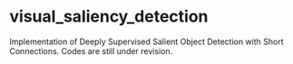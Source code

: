 # visual_saliency_detection
Implementation of Deeply Supervised Salient Object Detection with Short Connections. Codes are still under revision.
